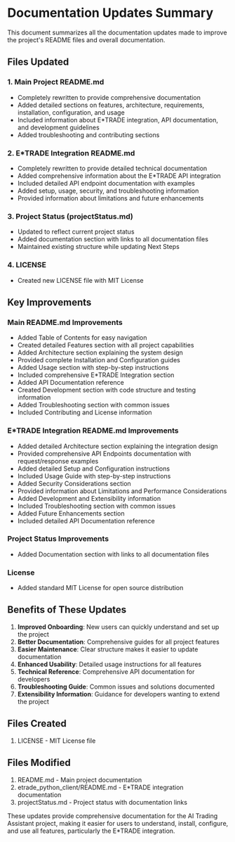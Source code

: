 # Documentation Updates Summary

This document summarizes all the documentation updates made to improve the project's README files and overall documentation.

## Files Updated

### 1. Main Project README.md
- Completely rewritten to provide comprehensive documentation
- Added detailed sections on features, architecture, requirements, installation, configuration, and usage
- Included information about E*TRADE integration, API documentation, and development guidelines
- Added troubleshooting and contributing sections

### 2. E*TRADE Integration README.md
- Completely rewritten to provide detailed technical documentation
- Added comprehensive information about the E*TRADE API integration
- Included detailed API endpoint documentation with examples
- Added setup, usage, security, and troubleshooting information
- Provided information about limitations and future enhancements

### 3. Project Status (projectStatus.md)
- Updated to reflect current project status
- Added documentation section with links to all documentation files
- Maintained existing structure while updating Next Steps

### 4. LICENSE
- Created new LICENSE file with MIT License

## Key Improvements

### Main README.md Improvements
- Added Table of Contents for easy navigation
- Created detailed Features section with all project capabilities
- Added Architecture section explaining the system design
- Provided complete Installation and Configuration guides
- Added Usage section with step-by-step instructions
- Included comprehensive E*TRADE Integration section
- Added API Documentation reference
- Created Development section with code structure and testing information
- Added Troubleshooting section with common issues
- Included Contributing and License information

### E*TRADE Integration README.md Improvements
- Added detailed Architecture section explaining the integration design
- Provided comprehensive API Endpoints documentation with request/response examples
- Added detailed Setup and Configuration instructions
- Included Usage Guide with step-by-step instructions
- Added Security Considerations section
- Provided information about Limitations and Performance Considerations
- Added Development and Extensibility information
- Included Troubleshooting section with common issues
- Added Future Enhancements section
- Included detailed API Documentation reference

### Project Status Improvements
- Added Documentation section with links to all documentation files

### License
- Added standard MIT License for open source distribution

## Benefits of These Updates

1. **Improved Onboarding**: New users can quickly understand and set up the project
2. **Better Documentation**: Comprehensive guides for all project features
3. **Easier Maintenance**: Clear structure makes it easier to update documentation
4. **Enhanced Usability**: Detailed usage instructions for all features
5. **Technical Reference**: Comprehensive API documentation for developers
6. **Troubleshooting Guide**: Common issues and solutions documented
7. **Extensibility Information**: Guidance for developers wanting to extend the project

## Files Created
1. LICENSE - MIT License file

## Files Modified
1. README.md - Main project documentation
2. etrade_python_client/README.md - E*TRADE integration documentation
3. projectStatus.md - Project status with documentation links

These updates provide comprehensive documentation for the AI Trading Assistant project, making it easier for users to understand, install, configure, and use all features, particularly the E*TRADE integration.